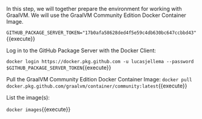 In this step, we will together prepare the environment for working with GraalVM. We will use the GraalVM Community Edition Docker Container Image.

`GITHUB_PACKAGE_SERVER_TOKEN="17b0afa58628ded4f5e59c4db630bc647ccbbd43"`{{execute}}

Log in to the GitHub Package Server with the Docker Client:

`docker login https://docker.pkg.github.com -u lucasjellema --password $GITHUB_PACKAGE_SERVER_TOKEN`{{execute}}

Pull the GraalVM Community Edition Docker Container Image:
`docker pull docker.pkg.github.com/graalvm/container/community:latest`{{execute}}

List the image(s):

`docker images`{{execute}}